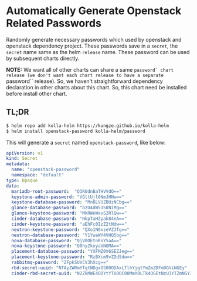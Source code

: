 # Automatically Generate Openstack Related Passwords

Randomly generate necessary passwords which used by openstack and openstack dependency project.
These passwords save in a ``secret``, the ``secret`` name same as the helm ``release`` name. These
password can be used by subsequent charts directly.

**NOTE:** We want all of other charts can share a same ``password` chart release
(we don't want each chart release to have a separate ``password`` release). So, we
haven't straightforward dependency declaration in other charts about this chart. So,
this chart need be installed before install other chart.

## TL;DR

```bash
$ helm repo add kolla-helm https://kungze.github.io/kolla-helm
$ helm install openstack-password kolla-helm/password
```

This will generate a ``secret`` named ``openstack-password``, like below:

```yaml
apiVersion: v1
kind: Secret
metadata:
  name: "openstack-password"
  namespace: "default"
type: Opaque
data:
  mariadb-root-password:  "Q3R0dnBaTHVVdQ=="
  keystone-admin-password: "VGltUjl0NmJHNw=="
  keystone-database-password: "MnBLVUZBUzNCbg=="
  glance-database-password: "bzU4dW53S0NiMg=="
  glance-keystone-password: "MkRWeWxvS2RlQw=="
  cinder-database-password: "NkpTaHZyak84eA=="
  cinder-keystone-password: "aEhFc0IzZ2tNdw=="
  neutron-keystone-password: "QXo1N0xzeVZJTg=="
  neutron-database-password: "Y1YwaWY4VHQ5bg=="
  nova-database-password: "QjV0OEtnRnY5aA=="
  nova-keystone-password: "Q0hyZkxyaVNOMA=="
  placement-database-password: "YXFMZ0V6SEZJeg=="
  placement-keystone-password: "RzBXcm9vZDdSdw=="
  rabbitmq-password: "ZFpkSUVCV3hXcg=="
  rbd-secret-uuid: "NTAyZWRmYTgtNDgxOS00ODAxLTlhYjgtYmZmZDFmOGViNGEy"
  cinder-rbd-secret-uuid: "N2ZkMWE4ODYtYTU0OC00MmY0LTk4OGEtNzU3YTZmNGY3MDc4"
```
